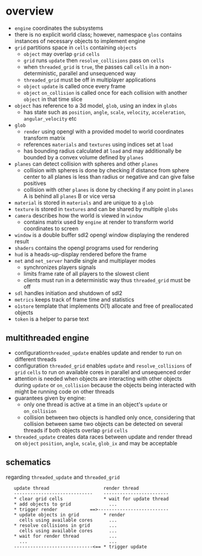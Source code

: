 # overview
* `engine` coordinates the subsystems
* there is no explicit world class; however, namespace `glos` contains instances of necessary objects to implement engine
* `grid` partitions space in `cells` containing `objects`
  - `object` may overlap `grid` `cells`
  - `grid` runs `update` then `resolve_collisions` pass on `cells`
  - when `threaded_grid` is `true`, the passes call `cells` in a non-deterministic, parallel and unsequenced way
  - `threaded_grid` must be off in multiplayer applications
  - `object` `update` is called once every frame
  - `object` `on_collision` is called once for each collision with another `object` in that time slice
* `object` has reference to a 3d model, `glob`, using an index in `globs`
  - has state such as `position`, `angle`, `scale`, `velocity`, `acceleration`, `angular_velocity` etc
* `glob`
  - `render` using opengl with a provided model to world coordinates transform matrix
  - references `materials` and `textures` using indices set at `load`
  - has bounding radius calculated at `load` and may additionally be bounded by a convex volume defined by `planes`
* `planes` can detect collision with spheres and other `planes`
  - collision with spheres is done by checking if distance from sphere center to all planes is less than radius or negative and can give false positives
  - collision with other `planes` is done by checking if any point in `planes` A is behind all `planes` B or vice versa
* `material` is stored in `materials` and are unique to a `glob`
* `texture` is stored in `textures` and can be shared by multiple `globs`
* `camera` describes how the world is viewed in `window`
  - contains matrix used by `engine` at render to transform world coordinates to screen
* `window` is a double buffer sdl2 opengl window displaying the rendered result
* `shaders` contains the opengl programs used for rendering
* `hud` is a heads-up-display rendered before the frame
* `net` and `net_server` handle single and multiplayer modes
  - synchronizes players signals
  - limits frame rate of all players to the slowest client
  - clients must run in a deterministic way thus `threaded_grid` must be off
* `sdl` handles initiation and shutdown of sdl2
* `metrics` keeps track of frame time and statistics
* `o1store` template that implements O(1) allocate and free of preallocated objects
* `token` is a helper to parse text

## multithreaded engine
* configuration`threaded_update` enables update and render to run on different threads
* configuration `threaded_grid` enables `update` and `resolve_collisions` of `grid` `cells` to run on available cores in parallel and unsequenced order
* attention is needed when objects are interacting with other objects during `update` or `on_collision` because the objects being interacted with might be running code on other threads
* guarantees given by engine:
  - only one thread is active at a time in an object's `update` or `on_collision`
  - collision between two objects is handled only once, considering that collision between same two objects can be detected on several threads if both objects overlap `grid` `cells`
* `threaded_update` creates data races between update and render thread on `object` `position`, `angle`, `scale`, `glob_ix` and may be acceptable

## schematics
regarding `threaded_update` and `threaded_grid`
```
   update thread                    render thread
   -----------------------------    ------------------------
   * clear grid cells               * wait for update thread
   * add objects to grid              ...
   * trigger render            ==>--------------------------
   * update objects in grid         * render
     cells using available cores      ...
   * resolve collisions in grid       ...
     cells using available cores      ...
   * wait for render thread           ...
     ...                              ...                              
   -----------------------------<== * trigger update
```
